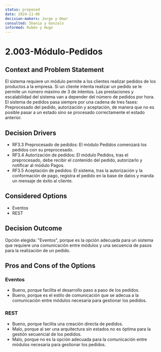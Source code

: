 ```yaml
---
status: proposed
date: 2024-11-06
decision-makers: Jorge y Omar
consulted: Shania y Gonzalo
informed: Rubén y Hugo
---
```


# 2.003-Módulo-Pedidos

## Context and Problem Statement

El sistema requiere un módulo permite a los clientes realizar pedidos de los productos a la empresa. Si un cliente intenta realizar un pedido se le permite un número máximo de 3 de intentos. Las prestaciones y escalabilidad del sistema van a depender del número de pedidos por hora. El sistema de pedidos pasa siempre por una cadena de tres fases: Preprocesado del pedido, autorización y aceptación, de manera que no es posible pasar a un estado sino se procesado correctamente el estado anterior.

## Decision Drivers

* RF3.3 Preprocesado de pedidos: El módulo Pedidos comenzará los pedidos con su preprocesado.
* RF3.4 Autorización de pedidos: El módulo Pedidos, tras el preprocesado, debe recibir el contenido del pedido, autorizarlo y notificar al módulo Pagos.
* RF3.5 Aceptación de pedidos: El sistema, tras la autorización y la conformación de pago, registra el pedido en la base de datos y manda un mensaje de éxito al cliente.

## Considered Options

* Eventos
* REST

## Decision Outcome

Opción elegida: "Eventos", porque es la opción adecuada para un sistema que requiere una comunicación entre módulos y una secuencia de pasos para la realización de un pedido.

## Pros and Cons of the Options

### Eventos

* Bueno, porque facilita el desarrollo paso a paso de los pedidos.
* Bueno, porque es el estilo de comunicación que se adecua a la comunicación entre módulos necesaria para gestionar los pedidos.

### REST

* Bueno, porque facilita una creación directa de pedidos.
* Malo, porque al ser una arquitectura sin estados no es óptima para la gestión secuencial de los pedidos.
* Malo, porque no es la opción adecuada para la comunicación entre módulos necesaria para gestionar los pedidos.
